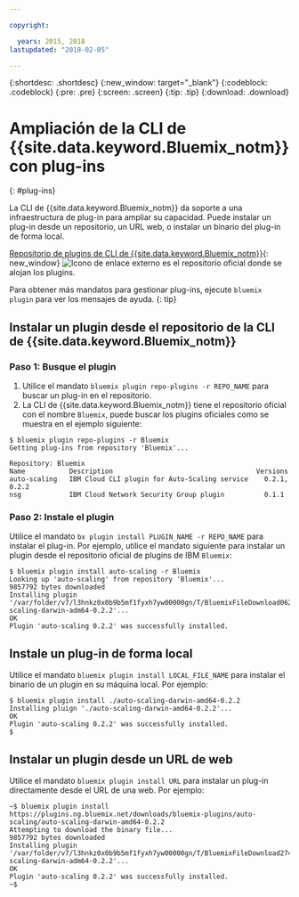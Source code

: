 ```yaml
---

copyright:

  years: 2015, 2018
lastupdated: "2018-02-05"

---
```


{:shortdesc: .shortdesc}
{:new_window: target="_blank"}
{:codeblock: .codeblock}
{:pre: .pre}
{:screen: .screen}
{:tip: .tip}
{:download: .download}

# Ampliación de la CLI de {{site.data.keyword.Bluemix_notm}} con plug-ins
{: #plug-ins}

La CLI de {{site.data.keyword.Bluemix_notm}} da soporte a una infraestructura de plug-in para ampliar su capacidad. Puede instalar un plug-in desde un repositorio, un URL web, o instalar un binario del plug-in de forma local. 

[Repositorio de plugins de CLI de {{site.data.keyword.Bluemix_notm}}](http://clis.ng.bluemix.net/ui/repository.html#bluemix-plugins){: new_window} ![Icono de enlace externo](../../../icons/launch-glyph.svg) es el repositorio oficial donde se alojan los plugins.

Para obtener más mandatos para gestionar plug-ins, ejecute `bluemix plugin` para ver los mensajes de ayuda.
{: tip}

## Instalar un plugin desde el repositorio de la CLI de {{site.data.keyword.Bluemix_notm}}

### Paso 1: Busque el plugin

1. Utilice el mandato `bluemix plugin repo-plugins -r REPO_NAME` para buscar un plug-in en el repositorio.
2. La CLI de {{site.data.keyword.Bluemix_notm}} tiene el repositorio oficial con el nombre `Bluemix`, puede buscar los plugins oficiales como se muestra en el ejemplo siguiente:
  
  ```
  $ bluemix plugin repo-plugins -r Bluemix
  Getting plug-ins from repository 'Bluemix'...

  Repository: Bluemix
  Name           Description                                    Versions
  auto-scaling   IBM Cloud CLI plugin for Auto-Scaling service    0.2.1, 0.2.2
  nsg            IBM Cloud Network Security Group plugin          0.1.1

  ```

### Paso 2: Instale el plugin

Utilice el mandato `bx plugin install PLUGIN_NAME -r REPO_NAME` para instalar el plug-in. Por ejemplo, utilice el mandato siguiente para instalar un plugin desde el repositorio oficial de plugins de IBM `Bluemix`:

  ```
  $ bluemix plugin install auto-scaling -r Bluemix
  Looking up 'auto-scaling' from repository 'Bluemix'...
  9857792 bytes downloaded
  Installing plugin '/var/folder/v7/l3hnkz0x0b9b5mf1fyxh7yw00000gn/T/BluemixFileDownload062468676/auto-scaling-darwin-adm64-0.2.2'...
  OK
  Plugin 'auto-scaling 0.2.2' was successfully installed.
  ```

## Instale un plug-in de forma local

Utilice el mandato `bluemix plugin install LOCAL_FILE_NAME` para instalar el binario de un plugin en su máquina local. Por ejemplo:

  ```
  $ bluemix plugin install ./auto-scaling-darwin-amd64-0.2.2
  Installing pluign './auto-scaling-darwin-amd64-0.2.2'...
  OK
  Plugin 'auto-scaling 0.2.2' was successfully installed.
  $
  ```

## Instalar un plugin desde un URL de web

Utilice el mandato `bluemix plugin install URL` para instalar un plug-in directamente desde el URL de una web. Por ejemplo:

  ```
  ~$ bluemix plugin install https://plugins.ng.bluemix.net/downloads/bluemix-plugins/auto-scaling/auto-scaling-darwin-amd64-0.2.2
  Attempting to download the binary file...
  9857792 bytes downloaded
  Installing plugin '/var/folder/v7/l3hnkz0x0b9b5mf1fyxh7yw00000gn/T/BluemixFileDownload274645142/auto-scaling-darwin-adm64-0.2.2'...
  OK
  Plugin 'auto-scaling 0.2.2' was successfully installed.
  ~$
  ```
